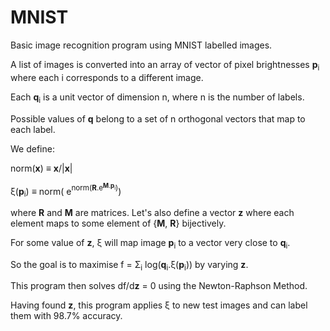 # MNIST
Basic image recognition program using MNIST labelled images.

A list of images is converted into an array of vector of pixel brightnesses __p__<sub>i</sub> where each i corresponds to a different image.

Each __q__<sub>i</sub> is a unit vector of dimension n, where n is the number of labels.

Possible values of __q__ belong to a set of n orthogonal vectors that map to each label.

We define:

norm(__x__) ≡ __x__/|__x__|

ξ(__p__<sub>i</sub>) ≡ norm( e<sup>norm(__R__.e<sup>__M__.__p__<sub>i</sub></sup>)</sup>)

where __R__ and __M__ are matrices. Let's also define a vector **z** where each element maps to some element of {__M__, __R__} bijectively.

For some value of **z**, ξ will map image __p__<sub>i</sub> to a vector very close to __q__<sub>i</sub>.

So the goal is to maximise f = Σ<sub>i</sub> log(__q__<sub>i</sub>.ξ(__p__<sub>i</sub>)) by varying __z__.

This program then solves df/d**z** = 0 using the Newton-Raphson Method.

Having found **z**, this program applies ξ to new test images and can label them with 98.7% accuracy.
